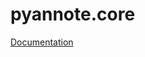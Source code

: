 pyannote.core
=============

[Documentation](http://nbviewer.ipython.org/github/pyannote/pyannote-core/blob/master/doc/index.ipynb)
